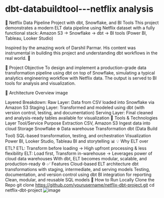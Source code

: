# dbt-databuildtool---netflix analysis

🍿 Netflix Data Pipeline Project with dbt, Snowflake, and BI Tools
This project demonstrates a modern ELT data pipeline using Netflix dataset with a fully functional stack:
Amazon S3 → Snowflake → dbt → BI tools (Power BI, Tableau, Looker Studio)

Inspired by the amazing work of Darshil Parmar. His content was instrumental in building this project and understanding dbt workflows in the real world. 🙌

🧠 Project Objective
To design and implement a production-grade data transformation pipeline using dbt on top of Snowflake, simulating a typical analytics engineering workflow with Netflix data. The output is served to BI tools for analysis and visualization.

📌 Architecture Overview
image

Layered Breakdown:
Raw Layer: Data from CSV loaded into Snowflake via Amazon S3
Staging Layer: Transformed and modeled using dbt (with version control, testing, and documentation)
Serving Layer: Final cleaned and analysis-ready tables available for visualization
🔧 Tools & Technologies
Layer	Tool/Service	Purpose
Extraction	CSV, Amazon S3	Ingest data into cloud
Storage	Snowflake ❄️	Data warehouse
Transformation	dbt (Data Build Tool)	SQL-based transformation, testing, and orchestration
Visualization	Power BI, Looker Studio, Tableau	BI and storytelling 📊
💡 Why ELT over ETL?
ETL: Transform before loading → High upfront processing & less flexibility
ELT: Load first, Transform in-warehouse → Leverages power of cloud data warehouses
With dbt, ELT becomes modular, scalable, and production-ready ⚙️
✅ Features
Cloud-based ELT architecture
dbt transformations with staging, intermediate, and serving models
Testing, documentation, and version control using dbt
BI integration for reporting
Clean, modular, and reusable SQL models
🏁 How to Run Locally
Clone the Repo
git clone https://github.com/yourusername/netflix-dbt-project.git
cd netflix-dbt-project
![image](https://github.com/user-attachments/assets/d20c9797-297a-4991-b1fc-75ba98aec95b)
